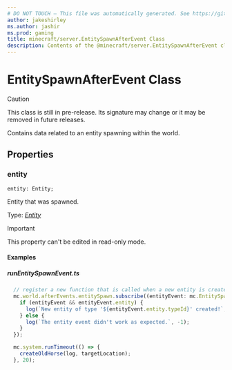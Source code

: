 ```yaml
---
# DO NOT TOUCH — This file was automatically generated. See https://github.com/mojang/minecraftapidocsgenerator to modify descriptions, examples, etc.
author: jakeshirley
ms.author: jashir
ms.prod: gaming
title: minecraft/server.EntitySpawnAfterEvent Class
description: Contents of the @minecraft/server.EntitySpawnAfterEvent class.
---
```

# EntitySpawnAfterEvent Class

> [!CAUTION]
> This class is still in pre-release.  Its signature may change or it may be removed in future releases.

Contains data related to an entity spawning within the world.

## Properties

### **entity**
`entity: Entity;`

Entity that was spawned.

Type: [*Entity*](Entity.md)
  
> [!IMPORTANT]
> This property can't be edited in read-only mode.

#### Examples
##### ***runEntitySpawnEvent.ts***
```typescript
  // register a new function that is called when a new entity is created.
  mc.world.afterEvents.entitySpawn.subscribe((entityEvent: mc.EntitySpawnAfterEvent) => {
    if (entityEvent && entityEvent.entity) {
      log(`New entity of type '${entityEvent.entity.typeId}' created!`, 1);
    } else {
      log(`The entity event didn't work as expected.`, -1);
    }
  });

  mc.system.runTimeout(() => {
    createOldHorse(log, targetLocation);
  }, 20);
```
